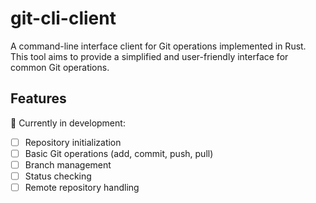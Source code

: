 # git-cli-client

A command-line interface client for Git operations implemented in Rust. This tool aims to provide a simplified and user-friendly interface for common Git operations.

## Features

🚧 Currently in development:
- [ ] Repository initialization
- [ ] Basic Git operations (add, commit, push, pull)
- [ ] Branch management
- [ ] Status checking
- [ ] Remote repository handling